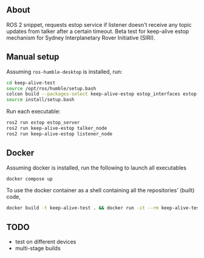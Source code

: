 ## About
ROS 2 snippet, requests estop service if listener doesn't receive any topic updates from talker after a certain timeout. Beta test for keep-alive estop mechanism for Sydney Interplanetary Rover Initiative (SIRI).

## Manual setup
Assuming `ros-humble-desktop` is installed, run:

```bash
cd keep-alive-test
source /opt/ros/humble/setup.bash
colcon build --packages-select keep-alive-estop estop_interfaces estop --symlink-install --cmake-args -DCMAKE_EXPORT_COMPILE_COMMANDS=ON 
source install/setup.bash
```
Run each executable:
```bash
ros2 run estop estop_server
ros2 run keep-alive-estop talker_node
ros2 run keep-alive-estop listener_node
```

## Docker
Assuming docker is installed, run the following to launch all executables

```bash
docker compose up
```

To use the docker container as a shell containing all the repositories' (built) code,

```bash
docker build -t keep-alive-test . && docker run -it --rm keep-alive-test
```

## TODO
- test on different devices
- multi-stage builds
